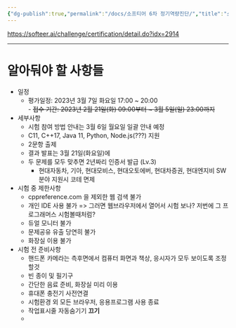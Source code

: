```yaml
---
{"dg-publish":true,"permalink":"/docs/소프티어 6차 정기역량진단/","title":"소프티어 6차 정기역량진단"}
---
```


https://softeer.ai/challenge/certification/detail.do?idx=2914

___

# 알아둬야 할 사항들

- 일정 
	- 평가일정: 2023년 3월 7일 화요일 17:00 ~ 20:00  
	- ~~접수 기간: 2023년 2월 21일(화) 09:00부터 ~ 3월 5일(일) 23:00까지~~
- 세부사항
	- 시험 참여 방법 안내는 3월 6일 월요일 일괄 안내 예정 
	- C11, C++17, Java 11, Python, Node.js(???) 지원
	- 2문항 출제
	- 결과 발표는 3월 21일(화요일)에
	- 두 문제를 모두 맞추면 2년짜리 인증서 발급 (Lv.3)
		- 현대자동차, 기아, 현대모비스, 현대오토에버, 현대차증권, 현대엔지비 SW 분야 지원시 코테 면제
- 시험 중 제한사항
	- cppreference.com 을 제외한 웹 검색 불가
	- 개인 IDE 사용 불가 => 그러면 웹브라우저에서 열어서 시험 보나? 저번에 그 프로그래머스 시험볼때처럼?
	- 듀얼 모니터 불가
	- 문제공유 유출 당연히 불가
	- 화장실 이용 불가
- 시험 전 준비사항
	- 핸드폰 카메라는 측후면에서 컴퓨터 화면과 책상, 응시자가 모두 보이도록 조정할것
	- 빈 종이 및 필기구
	- 간단한 음료 준비, 화장실 미리 이용
	- 휴대폰 충전기 사전연결
	- 시험환경 외 모든 브라우저, 응용프로그램 사용 종료
	- 작업표시줄 자동숨기기 **끄기**
	- 
